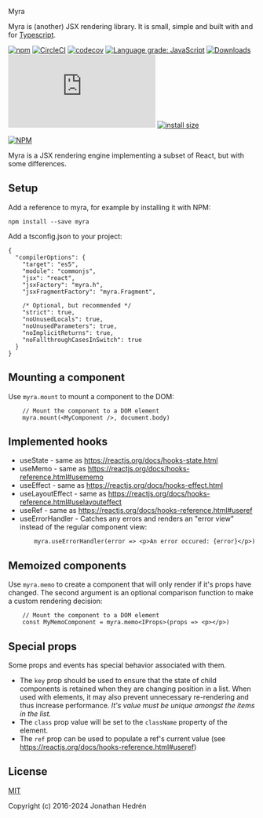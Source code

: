 

Myra

Myra is (another) JSX rendering library. It is small, simple and built with and for [Typescript](http://www.typescriptlang.org/).

[![npm](https://img.shields.io/npm/v/myra.svg?maxAge=24000)](https://www.npmjs.com/package/myra)
[![CircleCI](https://dl.circleci.com/status-badge/img/circleci/D4GwQGdQNVPkQc73YZ9WfS/3SYtbN9QW7kqgT75UE6sjS/tree/master.svg?style=svg)](https://dl.circleci.com/status-badge/redirect/circleci/D4GwQGdQNVPkQc73YZ9WfS/3SYtbN9QW7kqgT75UE6sjS/tree/master)
[![codecov](https://codecov.io/gh/jhdrn/myra/branch/master/graph/badge.svg)](https://codecov.io/gh/jhdrn/myra)
[![Language grade: JavaScript](https://img.shields.io/lgtm/grade/javascript/g/jhdrn/myra.svg?logo=lgtm&logoWidth=18)](https://lgtm.com/projects/g/jhdrn/myra/context:javascript)
[![Downloads](https://img.shields.io/npm/dm/myra.svg)](https://www.npmjs.com/package/myra)
[![gzip size](http://img.badgesize.io/https://cdn.jsdelivr.net/npm/myra/myra.min.js?compression=gzip)](https://cdn.jsdelivr.net/npm/myra/myra.min.js)
[![install size](https://badgen.net/packagephobia/install/myra)](https://packagephobia.now.sh/result?p=myra)

[![NPM](https://nodei.co/npm/myra.png)](https://nodei.co/npm/myra/)

Myra is a JSX rendering engine implementing a subset of React, but with some
differences.

## Setup

Add a reference to myra, for example by installing it with NPM:

`
npm install --save myra
`

Add a tsconfig.json to your project:

    {
      "compilerOptions": {
        "target": "es5",
        "module": "commonjs",
        "jsx": "react",
        "jsxFactory": "myra.h",
        "jsxFragmentFactory": "myra.Fragment",

        /* Optional, but recommended */
        "strict": true,
        "noUnusedLocals": true,
        "noUnusedParameters": true,
        "noImplicitReturns": true,
        "noFallthroughCasesInSwitch": true
      }
    }
    
## Mounting a component
Use `myra.mount` to mount a component to the DOM:

```JSX
    // Mount the component to a DOM element
    myra.mount(<MyComponent />, document.body) 
```

## Implemented hooks
* useState - same as https://reactjs.org/docs/hooks-state.html
* useMemo - same as https://reactjs.org/docs/hooks-reference.html#usememo
* useEffect - same as https://reactjs.org/docs/hooks-effect.html
* useLayoutEffect - same as https://reactjs.org/docs/hooks-reference.html#uselayouteffect
* useRef - same as https://reactjs.org/docs/hooks-reference.html#useref
* useErrorHandler - Catches any errors and renders an "error view" instead of 
  the regular component view:
    ```JSX
        myra.useErrorHandler(error => <p>An error occured: {error}</p>) 
    ```

## Memoized components
Use `myra.memo` to create a component that will only render if it's props have
changed. The second argument is an optional comparison function to make a custom 
rendering decision:

```JSX
    // Mount the component to a DOM element
    const MyMemoComponent = myra.memo<IProps>(props => <p></p>) 
```

## Special props
Some props and events has special behavior associated with them.

* The `key` prop should be used to ensure that the state of child 
components is retained when they are changing position in a list. When used with
elements, it may also prevent unnecessary re-rendering and thus increase performance.
_It's value must be unique amongst the items in the list._
* The `class` prop value will be set to the `className` property of the element.
* The `ref` prop can be used to populate a ref's current value (see https://reactjs.org/docs/hooks-reference.html#useref)

## License

[MIT](http://opensource.org/licenses/MIT)

Copyright (c) 2016-2024 Jonathan Hedrén
